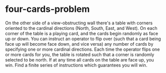 # four-cards-problem


On the other side of a view-obstructing wall there's a table with corners oriented to the cardinal directions (North, South, East, and West).  On each corner of the table is a playing card, and the cards begin randomly as face up or down.  You can instruct an operator to flip over (such that a card being face up will become face down, and vice versa) any number of cards by specifying one or more cardinal directions.  Each time the operator flips one or more cards for you, the table is rotated such that a corner is randomly selected to be north. If at any time all cards on the table are face up, you win.  Find a finite series of instructions which guarantees you will win.

